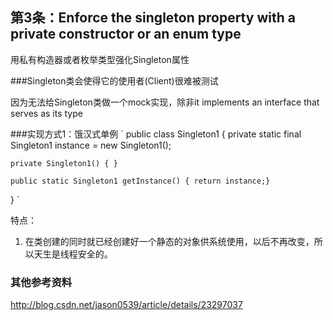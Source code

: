 ## 第3条：Enforce the singleton property with a private constructor or an enum type

用私有构造器或者枚举类型强化Singleton属性


###Singleton类会使得它的使用者(Client)很难被测试

因为无法给Singleton类做一个mock实现，除非it implements an interface that serves as its type


###实现方式1：饿汉式单例
`
public class Singleton1 {
	private static final Singleton1 instance = new Singleton1();

	private Singleton1() { }

	public static Singleton1 getInstance() { return instance;}

}
`

特点：

1. 在类创建的同时就已经创建好一个静态的对象供系统使用，以后不再改变，所以天生是线程安全的。


### 其他参考资料
http://blog.csdn.net/jason0539/article/details/23297037